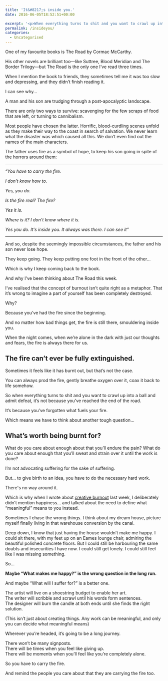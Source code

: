 ```yaml
---
title: 'It&#8217;s inside you.'
date: 2016-06-05T18:52:51+00:00

excerpt: '<p>When everything turns to shit and you want to crawl up into a ball and admit defeat, it’s not because you’ve reached the end of the road. It’s because you’ve forgotten what fuels your fire.</p>'layout: post
permalink: /insideyou/
categories:
  - Uncategorised
---
```

<p>One of my favourite books is The Road by Cormac McCarthy.</p><p>His other novels are brilliant too—like Suttree, Blood Meridian and The Border Trilogy—but The Road is the only one I’ve read three times.</p><p>When I mention the book to friends, they sometimes tell me it was too slow and depressing, and they didn’t finish reading it.</p><p>I can see why…</p><p>A man and his son are trudging through a post-apocalyptic landscape.</p><p>There are only two ways to survive: scavenging for the few scraps of food that are left, or turning to cannibalism.</p><p>Most people have chosen the latter. Horrific, blood-curdling scenes unfold as they make their way to the coast in search of salvation. We never learn what the disaster was which caused all this. We don’t even find out the names of the main characters.&nbsp;</p><p>The father uses fire as a symbol of hope, to keep his son going in spite of the horrors around them:</p><hr /><p><em>“You have to carry the fire.</em></p><p><em>I don't know how to.</em></p><p><em>Yes, you do.</em></p><p><em>Is the fire real? The fire?</em></p><p><em>Yes it is.</em></p><p><em>Where is it? I don't know where it is.</em></p><p><em>Yes you do. It's inside you. It always was there. I can see it”</em></p><hr /><p>And so, despite the seemingly impossible circumstances, the father and his son never lose hope.</p><p>They keep going. They keep putting one foot in the front of the other…</p><p>Which is why I keep coming back to the book.</p><p>And why I've been thinking about The Road this week.&nbsp;</p><p>I’ve realised that the concept of burnout isn’t quite right as a metaphor. That it’s wrong to imagine a part of yourself has been completely destroyed.</p><p>Why?</p><p>Because you’ve had the fire since the beginning.</p><p>And no matter how bad things get, the fire is still there, smouldering inside you.</p><p>When the night comes, when we’re alone in the dark with just our thoughts and fears, the fire is always there for us.</p><h2>The fire can’t ever be fully extinguished.</h2><p>Sometimes it feels like it has burnt out, but that’s not the case.</p><p>You can always prod the fire, gently breathe oxygen over it, coax it back to life somehow.&nbsp;</p><p>So when everything turns to shit and you want to crawl up into a ball and admit defeat, it’s not because you’ve reached the end of the road.</p><p>It’s because you’ve forgotten what fuels your fire.</p><p>Which means we have to think about another tough question…</p><h2>What’s worth being burnt for?</h2><p>What do you care about enough about that you’ll endure the pain? What do you care about enough that you’ll sweat and strain over it until the work is done?</p><p>I’m not advocating suffering for the sake of suffering.</p><p>But... to give birth to an idea, you have to do the necessary hard work.</p><p>There's no way around it.</p><p>Which is why when I wrote about <a href="http://greig.cc/journal/2016/5/lets-talk-about-creative-burnout">creative burnout</a> last week, I deliberately didn’t mention happiness... and talked about the need to define what “meaningful” means to you instead.</p><p>Sometimes I chase the wrong things. I think about my dream house, picture myself finally living in that warehouse conversion by the canal.</p><p>Deep down, I know that just having the house wouldn’t make me happy. I could sit there, with my feet up on an Eames lounge chair, admiring the beautiful polished concrete floors. But I could still be harbouring the same doubts and insecurities I have now. I could still get lonely. I could still feel like I was missing something.&nbsp;</p><p>So…</p><p><strong>Maybe “What makes me happy?” is the wrong question in the long run.</strong></p><p>And maybe “What will I suffer for?” is a better one.&nbsp;</p><p>The artist will live on a shoestring budget to enable her art.&nbsp;<br />The writer will scribble and scrawl until his words form sentences.<br />The designer will burn the candle at both ends until she finds the right solution.</p><p>(This isn’t just about creating things. Any work can be meaningful, and only you can decide what meaningful means)</p><p>Wherever you’re headed, it’s going to be a long journey.</p><p>There won’t be many signposts.<br />There will be times when you feel like giving up.<br />There will be moments when you’ll feel like you’re completely alone.</p><p>So you have to carry the fire.</p><p>And remind the people you care about that they are carrying the fire too.</p>